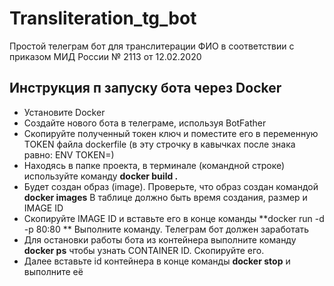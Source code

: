 # Transliteration_tg_bot
Простой телеграм бот для транслитерации ФИО в соответствии с приказом МИД России № 2113 от 12.02.2020
## Инструкция п запуску бота через Docker
* Установите Docker
* Создайте нового бота в телеграме, используя BotFather
* Скопируйте полученный токен ключ и поместите его в переменную TOKEN файла dockerfile (в эту строчку в кавычках после знака равно: ENV TOKEN=)
* Находясь в папке проекта, в терминале (командной строке) используйте команду **docker build .** 
* Будет создан образ (image). Проверьте, что образ создан командой **docker images** В таблице должно быть время создания, размер и IMAGE ID
* Скопируйте IMAGE ID и вставьте его в конце команды **docker run -d -p 80:80 ** Выполните команду. Телеграм бот должен заработать
* Для остановки работы бота из контейнера выполните команду **docker ps** чтобы узнать CONTAINER ID. Скопируйте его. 
* Далее вставьте id контейнера в конце команды **docker stop** и выполните её 
